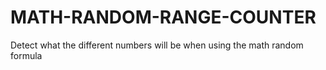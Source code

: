 # MATH-RANDOM-RANGE-COUNTER
 Detect what the different numbers will be when using the math random formula
